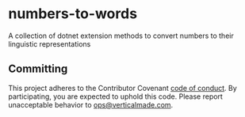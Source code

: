 # numbers-to-words
A collection of dotnet extension methods to convert numbers to their linguistic representations

## Committing

This project adheres to the Contributor Covenant [code of conduct](https://www.contributor-covenant.org/version/2/0/code_of_conduct.md).
By participating, you are expected to uphold this code. Please report unacceptable behavior to ops@verticalmade.com.